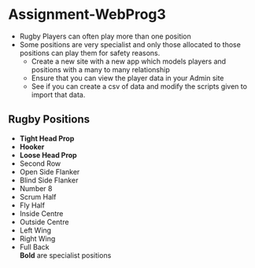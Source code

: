 # Assignment-WebProg3
- Rugby Players can often play more than one position
- Some positions are very specialist and only those allocated to those positions can play them for safety reasons.
  - Create a new site with a new app which models players and positions with a many to many relationship
  - Ensure that you can view the player data in your Admin site
  - See if you can create a csv of data and modify the scripts given to import that data. 
## Rugby Positions
- **Tight Head Prop**
- **Hooker**
- **Loose Head Prop**
- Second Row
- Open Side Flanker
- Blind Side Flanker
- Number 8
- Scrum Half
- Fly Half
- Inside Centre
- Outside Centre
- Left Wing
- Right Wing
- Full Back  
**Bold** are specialist positions
